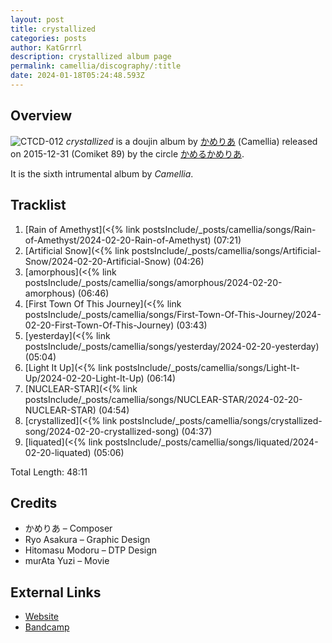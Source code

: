 ```yaml
---
layout: post
title: crystallized
categories: posts
author: KatGrrrl
description: crystallized album page
permalink: camellia/discography/:title
date: 2024-01-18T05:24:48.593Z
---
```


## Overview

![CTCD-012](https://cdn.camellia.wiki/images/camellia/albums/CTCD-012.jpg)
*crystallized* is a doujin album by [かめりあ](/camellia) (Camellia) released on 2015-12-31 (Comiket 89) by the circle [かめるかめりあ](#).

It is the sixth intrumental album by *Camellia*.

## Tracklist

1. [Rain of Amethyst](<{% link postsInclude/_posts/camellia/songs/Rain-of-Amethyst/2024-02-20-Rain-of-Amethyst) (07:21)
2. [Artificial Snow](<{% link postsInclude/_posts/camellia/songs/Artificial-Snow/2024-02-20-Artificial-Snow) (04:26)
3. [amorphous](<{% link postsInclude/_posts/camellia/songs/amorphous/2024-02-20-amorphous) (06:46)
4. [First Town Of This Journey](<{% link postsInclude/_posts/camellia/songs/First-Town-Of-This-Journey/2024-02-20-First-Town-Of-This-Journey) (03:43)
5. [yesterday](<{% link postsInclude/_posts/camellia/songs/yesterday/2024-02-20-yesterday) (05:04)
6. [Light It Up](<{% link postsInclude/_posts/camellia/songs/Light-It-Up/2024-02-20-Light-It-Up) (06:14)
7. [NUCLEAR-STAR](<{% link postsInclude/_posts/camellia/songs/NUCLEAR-STAR/2024-02-20-NUCLEAR-STAR) (04:54)
8. [crystallized](<{% link postsInclude/_posts/camellia/songs/crystallized-song/2024-02-20-crystallized-song) (04:37)
9. [liquated](<{% link postsInclude/_posts/camellia/songs/liquated/2024-02-20-liquated) (05:06)

Total Length: 48:11

## Credits

* かめりあ – Composer
* Ryo Asakura – Graphic Design
* Hitomasu Modoru – DTP Design
* murAta Yuzi – Movie

## External Links

* [Website](https://cametek.jp/crystallized/)
* [Bandcamp](https://cametek.bandcamp.com/album/crystallized)
